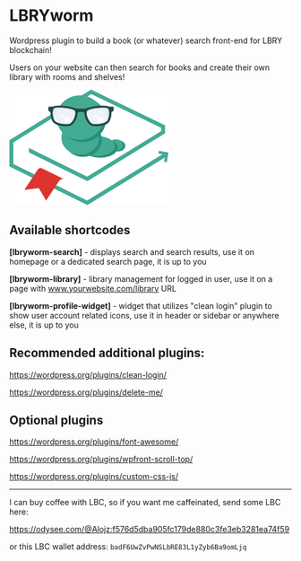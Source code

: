 # LBRYworm
Wordpress plugin to build a book (or whatever) search front-end for LBRY blockchain!

Users on your website can then search for books and create their own library with rooms and shelves!

![](https://github.com/alojzjakob/LBRYworm/blob/main/lbryworm/css/lbryworm-logo.png)

## Available shortcodes
**[lbryworm-search]** - displays search and search results, use it on homepage or a dedicated search page, it is up to you

**[lbryworm-library]** - library management for logged in user, use it on a page with www.yourwebsite.com/library URL

**[lbryworm-profile-widget]** - widget that utilizes "clean login" plugin to show user account related icons, use it in header or sidebar or anywhere else, it is up to you

## Recommended additional plugins:
https://wordpress.org/plugins/clean-login/

https://wordpress.org/plugins/delete-me/

## Optional plugins

https://wordpress.org/plugins/font-awesome/

https://wordpress.org/plugins/wpfront-scroll-top/

https://wordpress.org/plugins/custom-css-js/

---

I can buy coffee with LBC, so if you want me caffeinated, send some LBC here:

https://odysee.com/@Alojz:f576d5dba905fc179de880c3fe3eb3281ea74f59

or this LBC wallet address: `badF6UwZvPwNSLbRE83L1yZyb6Ba9omLjq`
